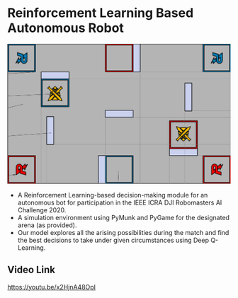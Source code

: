 # Reinforcement Learning Based Autonomous Robot  


![Arena](https://github.com/ERA-IITK/Reinforcement-Learning-Based-Autonomous-Robot/blob/master/arena.png)

- A Reinforcement Learning-based decision-making module for an autonomous bot for participation in the IEEE ICRA DJI Robomasters AI Challenge 2020.  
- A simulation environment using PyMunk and PyGame for the designated arena (as provided).
- Our model explores all the arising possibilities during the match and find the best decisions to take under given circumstances using Deep Q-Learning.

## Video Link
  https://youtu.be/x2HjnA48OpI
